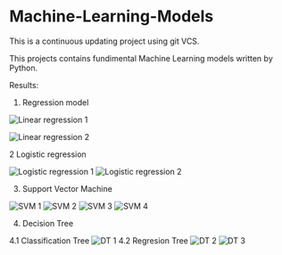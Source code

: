 # Machine-Learning-Models

This is a continuous updating project using git VCS.

This projects contains fundimental Machine Learning models written by Python.   

Results:

1. Regression model

![Linear regression 1](https://github.com/Sunnyfred/Machine-Learning-Models/blob/main/Results/Linear_regression1.png)

![Linear regression 2](https://github.com/Sunnyfred/Machine-Learning-Models/blob/main/Results/Linear_regression2.png)

2 Logistic regression

![Logistic regression 1](https://github.com/Sunnyfred/Machine-Learning-Models/blob/main/Results/Logistic_regression%201.png)
![Logistic regression 2](https://github.com/Sunnyfred/Machine-Learning-Models/blob/main/Results/Logistic_regression%202.png)

3. Support Vector Machine

![SVM 1](https://github.com/Sunnyfred/Machine-Learning-Models/blob/main/Results/SVM1.png)
![SVM 2](https://github.com/Sunnyfred/Machine-Learning-Models/blob/main/Results/SVM2.png)
![SVM 3](https://github.com/Sunnyfred/Machine-Learning-Models/blob/main/Results/SVM3.png)
![SVM 4](https://github.com/Sunnyfred/Machine-Learning-Models/blob/main/Results/SVM4.png)


4. Decision Tree

4.1 Classification Tree
![DT 1](https://github.com/Sunnyfred/Machine-Learning-Models/blob/main/Results/Decision%20Tree1.png)
4.2 Regresion Tree
![DT 2](https://github.com/Sunnyfred/Machine-Learning-Models/blob/main/Results/Decision%20Tree2_1.png)
![DT 3](https://github.com/Sunnyfred/Machine-Learning-Models/blob/main/Results/Decision%20Tree2_2.png)
